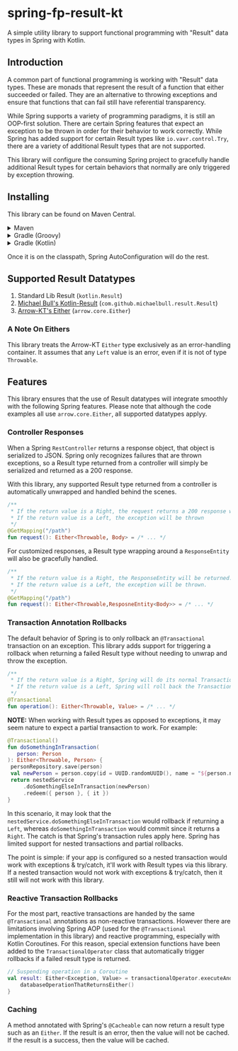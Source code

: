 # spring-fp-result-kt

A simple utility library to support functional programming with "Result" data types in Spring with Kotlin.

## Introduction

A common part of functional programming is working with "Result" data types. These are monads that represent the result of a function that either succeeded or failed. They are an alternative to throwing exceptions and ensure that functions that can fail still have referential transparency.

While Spring supports a variety of programming paradigms, it is still an OOP-first solution. There are certain Spring features that expect an exception to be thrown in order for their behavior to work correctly. While Spring has added support for certain Result types like `io.vavr.control.Try`, there are a variety of additional Result types that are not supported.

This library will configure the consuming Spring project to gracefully handle additional Result types for certain behaviors that normally are only triggered by exception throwing.

## Installing

This library can be found on Maven Central.

<details>
<summary>Maven</summary>

```xml
<dependency>
    <groupId>io.github.craigmiller160</groupId>
    <artifactId>spring-fp-result-kt</artifactId>
    <version>2.0.0</version>
</dependency>
```

</details>
<details>
<summary>Gradle (Groovy)</summary>

```groovy
implementation 'io.github.craigmiller160:spring-fp-result-kt:2.0.0'
```

</details>
<details>
<summary>Gradle (Kotlin)</summary>

```kotlin
implementation("io.github.craigmiller160:spring-fp-result-kt:2.0.0")
```

</details>

Once it is on the classpath, Spring AutoConfiguration will do the rest.

## Supported Result Datatypes

1. Standard Lib Result (`kotlin.Result`)
2. [Michael Bull's Kotlin-Result](https://github.com/michaelbull/kotlin-result) (`com.github.michaelbull.result.Result`)
3. [Arrow-KT's Either](https://arrow-kt.io) (`arrow.core.Either`)

### A Note On Eithers

This library treats the Arrow-KT `Either` type exclusively as an error-handling container. It assumes that any `Left` value is an error, even if it is not of type `Throwable`.

## Features

This library ensures that the use of Result datatypes will integrate smoothly with the following Spring features. Please note that although the code examples all use `arrow.core.Either`, all supported datatypes applyy.

### Controller Responses

When a Spring `RestController` returns a response object, that object is serialized to JSON. Spring only recognizes failures that are thrown exceptions, so a Result type returned from a controller will simply be serialized and returned as a 200 response.

With this library, any supported Result type returned from a controller is automatically unwrapped and handled behind the scenes.

```kotlin
/**
 * If the return value is a Right, the request returns a 200 response with the value of Body
 * If the return value is a Left, the exception will be thrown
 */
@GetMapping("/path")
fun request(): Either<Throwable, Body> = /* ... */
```

For customized responses, a Result type wrapping around a `ResponseEntity` will also be gracefully handled.

```kotlin
/**
 * If the return value is a Right, the ResponseEntity will be returned.
 * If the return value is a Left, the exception will be thrown.
 */
@GetMapping("/path")
fun request(): Either<Throwable,ResposneEntity<Body>> = /* ... */
```

### Transaction Annotation Rollbacks

The default behavior of Spring is to only rollback an `@Transactional` transaction on an exception. This library adds support for triggering a rollback when returning a failed Result type without needing to unwrap and throw the exception.

```kotlin
/**
 * If the return value is a Right, Spring will do its normal Transactional behavior.
 * If the return value is a Left, Spring will roll back the Transaction.
 */
@Transactional
fun operation(): Either<Throwable, Value> = /* ... */
```

**NOTE:** When working with Result types as opposed to exceptions, it may seem nature to expect a partial transaction to work. For example:

```kotlin
@Transactional()
fun doSomethingInTransaction(
   person: Person
): Either<Throwable, Person> {
 personRepository.save(person)
 val newPerson = person.copy(id = UUID.randomUUID(), name = "${person.name}-2")
 return nestedService
     .doSomethingElseInTransaction(newPerson)
     .redeem({ person }, { it })
}
```

In this scenario, it may look that the `nestedService.doSomethingElseInTransaction` would rollback if returning a `Left`, whereas `doSomethingInTransaction` would commit since it returns a `Right`. The catch is that Spring's transaction rules apply here. Spring has limited support for nested transactions and partial rollbacks. 

The point is simple: if your app is configured so a nested transaction would work with exceptions & try/catch, it'll work with Result types via this library. If a nested transaction would not work with exceptions & try/catch, then it still will not work with this library.

### Reactive Transaction Rollbacks

For the most part, reactive transactions are handed by the same `@Transactional` annotations as non-reactive transactions. However there are limitations involving Spring AOP (used for the `@Transactional` implementation in this library) and reactive programming, especially with Kotlin Coroutines. For this reason, special extension functions have been added to the `TransactionalOperator` class that automatically trigger rollbacks if a failed result type is returned.

```kotlin
// Suspending operation in a Coroutine
val result: Either<Exception, Value> = transactionalOperator.executeAndAwaitEither {
    databaseOperationThatReturnsEither()
}
```

### Caching

A method annotated with Spring's `@Cacheable` can now return a result type such as an `Either`. If the result is an error, then the value will not be cached. If the result is a success, then the value will be cached.